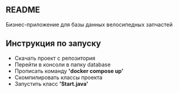 ## README
Бизнес-приложение для базы данных велосипедных запчастей

## Инструкция по запуску

- Скачать проект с репозитория
- Перейти в консоли в папку database
- Прописать команду **'docker compose up'**
- Скомпилировать классы проекта
- Запустить класс **'Start.java'**
